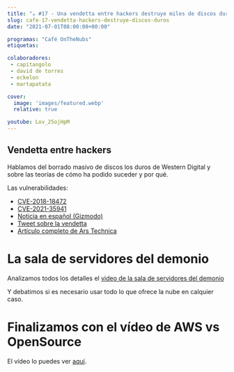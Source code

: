 ```yaml
---
title: "☕️ #17 - Una vendetta entre hackers destruye miles de discos duros"
slug: cafe-17-vendetta-hackers-destruye-discos-duros
date: "2021-07-01T08:00:00+00:00"

programas: "Café OnTheNubs"
etiquetas:

colaboradores:
 - capitangolo
 - david de torres
 - eckelon
 - martapatata

cover:
  image: 'images/featured.webp'
  relative: true

youtube: Lov_25ojHpM
---
```


## Vendetta entre hackers
Hablamos del borrado masivo de discos los duros de Western Digital y sobre las teorías de cómo ha podido suceder y por qué.

Las vulnerabilidades:
- [CVE-2018-18472](https://nvd.nist.gov/vuln/detail/CVE-2018-18472)
- [CVE-2021-35941](https://nvd.nist.gov/vuln/detail/CVE-2021-35941)
- [Noticia en español (Gizmodo)](https://es.gizmodo.com/un-duelo-entre-dos-grupos-de-hackers-pudo-provocar-el-b-1847198963)
- [Tweet sobre la vendetta](https://es.gizmodo.com/un-duelo-entre-dos-grupos-de-hackers-pudo-provocar-el-b-1847198963)
- [Artículo completo de Ars Technica](https://arstechnica.com/gadgets/2021/06/hackers-exploited-0-day-not-2018-bug-to-mass-wipe-my-book-live-devices/)

# La sala de servidores del demonio
Analizamos todos los detalles el [video de la sala de servidores del demonio](https://twitter.com/Eugeni_CAT/status/1408754419777388548)

Y debatimos si es necesario usar todo lo que ofrece la nube en calquier caso.

# Finalizamos con el vídeo de AWS vs OpenSource
El vídeo lo puedes ver [aquí](https://twitter.com/QuinnyPig/status/1410260666577915917).
